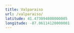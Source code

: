 ```yaml
---
title: Valparaiso
url: /valparaiso/
latitude: 41.473094800000005
longitude: -87.06114120000001
---
```

